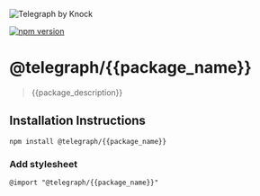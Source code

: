 
![Telegraph by Knock](https://github.com/knocklabs/telegraph/assets/29106675/9b5022e3-b02c-4582-ba57-3d6171e45e44)

[![npm version](https://img.shields.io/npm/v/@telegraph/button.svg)](https://www.npmjs.com/package/@telegraph/{{package_name}})

# @telegraph/{{package_name}}
> {{package_description}}

## Installation Instructions

```
npm install @telegraph/{{package_name}}
```

### Add stylesheet
```
@import "@telegraph/{{package_name}}"
```
